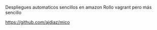 Despliegues automaticos sencillos en amazon
Rollo vagrant pero más sencillo

https://github.com/ajdiaz/mico
